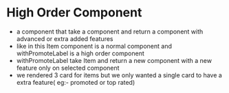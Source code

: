 # High Order Component
 - a component that take a component and return a component with advanced or extra added features
 - like in this Item component is a normal component and withPromoteLabel is a high order component
 - withPromoteLabel take Item and return a new component with a new feature only on selected component
 - we rendered 3 card for items but we only wanted a single card to have a extra feature( eg:- promoted or top rated)